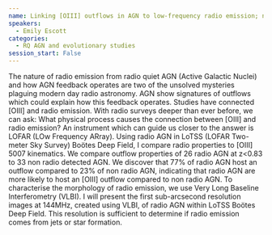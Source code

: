 ```yaml
---
name: Linking [OIII] outflows in AGN to low-frequency radio emission; new observations with LOFAR VLBI
speakers:
  - Emily Escott
categories:
  - RQ AGN and evolutionary studies
session_start: False
---
```


The nature of radio emission from radio quiet AGN (Active Galactic Nuclei) and how AGN feedback operates are two of the unsolved mysteries plaguing modern day radio astronomy. AGN show signatures of outflows which could explain how this feedback operates. Studies have connected [OIII] and radio emission. With radio surveys deeper than ever before, we can ask: What physical process causes the connection between [OIII] and radio emission?
An instrument which can guide us closer to the answer is LOFAR (LOw Frequency ARray). Using radio AGN in LoTSS (LOFAR Two-meter Sky Survey) Boötes Deep Field, I compare radio properties to [OIII] 5007 kinematics. We compare outflow properties of 26 radio AGN at z<0.83 to 33 non radio detected AGN. We discover that 77% of radio AGN host an outflow compared to 23% of non radio AGN, indicating that radio AGN are more likely to host an [OIII] outflow compared to non radio AGN.
To characterise the morphology of radio emission, we use Very Long Baseline Interferometry (VLBI). I will present the first sub-arcsecond resolution images at 144MHz, created using VLBI, of radio AGN within LoTSS Boötes Deep Field. This resolution is sufficient to determine if radio emission comes from jets or star formation.